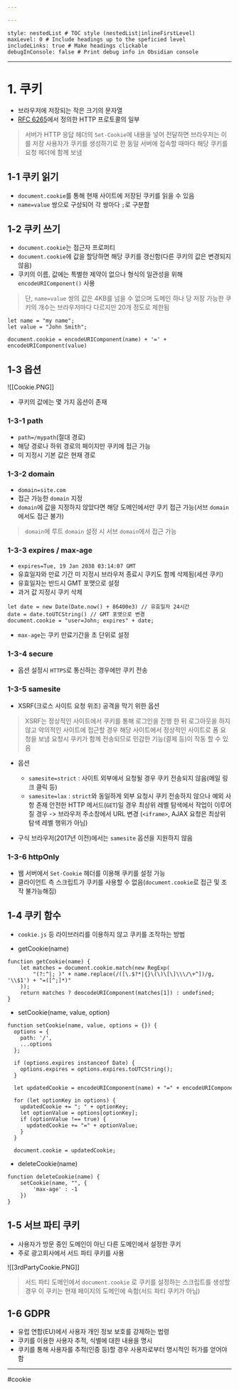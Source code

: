 ```yaml
---

---
```

```table-of-contents
style: nestedList # TOC style (nestedList|inlineFirstLevel)
maxLevel: 0 # Include headings up to the speficied level
includeLinks: true # Make headings clickable
debugInConsole: false # Print debug info in Obsidian console
```
---
# 1. 쿠키

- 브라우저에 저장되는 작은 크기의 문자열
- [RFC 6265](https://tools.ietf.org/html/rfc6265)에서 정의한 HTTP 프로토콜의 일부

> 서버가 HTTP 응답 헤더의 `Set-Cookie`에 내용을 넣어 전달하면 브라우저는 이를 저장
> 사용자가 쿠키를 생성하기로 한 동일 서버에 접속할 때마다 해당 쿠키를 요청 헤더에 함께 보냄

## 1-1 쿠키 읽기

- `document.cookie`를 통해 현재 사이트에 저장된 쿠키를 읽을 수 있음
- `name=value` 쌍으로 구성되어 각 쌍마다 `;`로 구분함

## 1-2 쿠키 쓰기

- `document.cookie`는 접근자 프로퍼티
- `document.cookie`에 값을 할당하면 해당 쿠키를 갱신함(다른 쿠키의 값은 변경되지 않음)
- 쿠키의 이름, 값에는 특별한 제약이 없으나 형식의 일관성을 위해 `encodeURIComponent()` 사용

> 단,  `name=value` 쌍의 값은 4KB를 넘을 수 없으며
> 도메인 하나 당 저장 가능한 쿠키의 개수는 브라우저마다 다르지만 20개 정도로 제한됨

```
let name = "my name";
let value = "John Smith";

document.cookie = encodeURIComponent(name) + '=' + encodeURIComponent(value)
```

## 1-3 옵션

 ![[Cookie.PNG]]

- 쿠키의 값에는 몇 가지 옵션이 존재

### 1-3-1 path
- `path=/mypath`(절대 경로)
- 해당 경로나 하위 경로의 페이지만 쿠키에 접근 가능
- 미 지정시 기본 값은 현재 경로

### 1-3-2 domain
- `domain=site.com`
- 접근 가능한 `domain` 지정
- `domain`에 값을 지정하지 않았다면 해당 도메인에서만 쿠키 접근 가능(서브 `domain`에서도 접근 불가)
> `domain`에 루트 `domain` 설정 시 서브 `domain`에서 접근 가능

### 1-3-3 expires / max-age
- `expires=Tue, 19 Jan 2038 03:14:07 GMT`
- 유효일자와 만료 기간 미 지정시 브라우저 종료시 쿠키도 함께 삭제됨(세션 쿠키)
- 유효일자는 반드시 GMT 포맷으로 설정
- 과거 값 지정시 쿠키 삭제
```
let date = new Date(Date.now() + 86400e3) // 유효일자 24시간
date = date.toUTCString() // GMT 포맷으로 변경
document.cookie = "user=John; expires" + date;
```

- `max-age`는 쿠키 만료기간을 초 단위로 설정

### 1-3-4 secure
- 옵션 설정시 `HTTPS`로 통신하는 경우에만 쿠키 전송

### 1-3-5 samesite
- XSRF(크로스 사이트 요청 위조) 공격을 막기 위한 옵션

> XSRF는 정상적인 사이트에서 쿠키를 통해 로그인을 진행 한 뒤 로그아웃을 하지 않고
> 악의적인 사이트에 접근할 경우 해당 사이트에서 정상적인 사이트로 폼 요청을 보냄
> 요청시 쿠키가 함께 전송되므로 민감한 기능(결제 등)이 작동 할 수 있음 

- 옵션
	- `samesite=strict` : 사이트 외부에서 요청될 경우 쿠키 전송되지 않음(메일 링크 클릭 등)
	- `samesite=lax` : `strict`와 동일하게 외부 요청시 쿠키 전송하지 않으나 예외 사항 존재
								  안전한 HTTP 메서드(`GET`)일 경우
								  최상위 레벨 탐색에서 작업이 이루어질 경우 -> 브라우저 주소창에서 URL 변경
								  (`<iframe>`, AJAX 요청은 최상위 탐색 레벨 행위가 아님)

- 구식 브라우저(2017년 이전)에서는 `samesite` 옵션을 지원하지 않음

### 1-3-6 httpOnly

- 웹 서버에서 `Set-Cookie` 헤더를 이용해 쿠키를 설정 가능
- 클라이언트 측 스크립트가 쿠키를 사용할 수 없음(`document.cookie`로 접근 및 조작 불가능해짐)

## 1-4 쿠키 함수

- `cookie.js` 등 라이브러리를 이용하지 않고 쿠키를 조작하는 방법

- getCookie(name)
```
function getCookie(name) {
	let matches = document.cookie.match(new RegExp(
		"(?:^|; )" + name.replace(/([\.$?*|{}\(\)\[\]\\\/\+^])/g, '\\$1') + "=([^;]*)"
	));
	return matches ? deocodeURIComponent(matches[1]) : undefined;
}
```

- setCookie(name, value, option)
```
function setCookie(name, value, options = {}) {
  options = {
    path: '/',
    ...options
  };

  if (options.expires instanceof Date) {
    options.expires = options.expires.toUTCString();
  }

  let updatedCookie = encodeURIComponent(name) + "=" + encodeURIComponent(value);

  for (let optionKey in options) {
    updatedCookie += "; " + optionKey;
    let optionValue = options[optionKey];
    if (optionValue !== true) {
      updatedCookie += "=" + optionValue;
    }
  }

  document.cookie = updatedCookie;
```

- deleteCookie(name)
```
function deleteCookie(name) {
	setCookie(name, "", {
		'max-age' : -1
	})
}
```

## 1-5 서브 파티 쿠키

- 사용자가 방문 중인 도메인이 아닌 다른 도메인에서 설정한 쿠키
- 주로 광고회사에서 서드 파티 쿠키를 사용

![[3rdPartyCookie.PNG]]

> 서드 파티 도메인에서 `document.cookie` 로 쿠키를 설정하는 스크립트를 생성할 경우
> 이 쿠키는 현재 페이지의 도메인에 속함(서드 파티 쿠키가 아님)

## 1-6 GDPR

- 유럽 연합(EU)에서 사용자 개인 정보 보호를 강제하는 법령
- 쿠키를 이용한 사용자 추적, 식별에 대한 내용을 명시
- 쿠키를 통해 사용자를 추적(인증 등)할 경우 사용자로부터 명시적인 허가를 얻어야함

---
#cookie